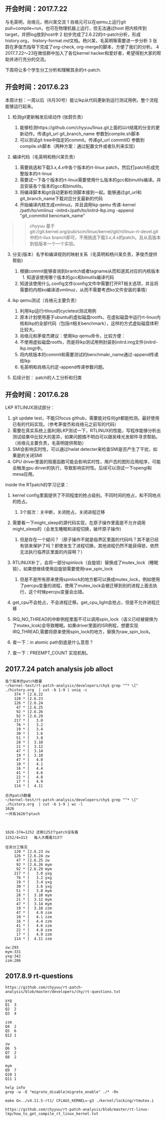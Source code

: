 ## 开会时间：2017.7.22
与毛英明，肖络元，杨兴杲交流
1 肖络元可以在qemu上运行git pull+compile+run，也可在物理机器上运行，但无法通过host 把内核传到target，并把log放到host中
2 初步完成了2.6.22的rt-patch分析，形成history.org， history-format.md文档。杨兴杲，毛英明等需要进一步分析
3 张蔚在茅俊杰指导下完成了org-check, org-merge的脚本，方便了我们的分析。
4 2017.7.22～23在微信群中加入了各位kernel hacker和爱好者，希望得到大家的帮助并进行充分的交流。

下周将让多个学生分工分析和理解其余的rt-patch.

## 开会时间：2017.6.23

本周计划：一周以后（6月30号）能让lkp从代码更新到运行测试用例，整个流程能够运行起来。

1. 检测git更新触发后续动作 (张蔚负责）
   1.  能够检测https://github.com/chyyuu/linux.git上面的以rt结尾的分支的更新动作。传递git_url git_branch_name 参数到compile.sh脚本
   1.  可以测试git tree中指定的commit。传递git_url commitID 参数到compile.sh脚本（两种方案：通过配置文件或者队列来实现）


2. 编译代码（毛英明和杨兴杲负责）
   1.  需要挑选和下载3.x,4.x中各个版本的rt-linux patch，然后打patch形成完整版本的rt-linux
   1.  需要试一下各个版本的rt-linux需要使用什么版本的gcc和binutils编译。并且安装各个版本的gcc和binutils。
   1.  将编译脚本和git自动更新检测脚本接到一起。能够通过git_url和git_branch_name下载对应分支最新的代码
   1.  开始编译内核生成vmlinuz。并且调用lkp qemu  传递-kernel /path/to/vmlinuz   -initrd=/path/to/initrd-lkp.img -append "git_commitid  bencmark_name"  

>> chyyuu 基于 git://git.kernel.org/pub/scm/linux/kernel/git/rt/linux-rt-devel.git 中的rt-liux branch即可，不用挑选下载3.x,4.x的patch。且从高版本到低版本一个一个实验。

3. 分支(版本）名字和编译规则的映射关系（毛英明和杨兴杲负责，茅俊杰提供帮助）

   1.  根据commit能够查询到brantch或者tagname从而知道其对应的内核版本
   1.  知道该使用哪个版本的gcc和binutils编译代码
   1.  知道该使用什么.config文件(config文件中需要打开RT相关选项，并且将需要的内核ko编译进vmlinuz，从而不需要考虑ko文件安装的事情）

4. lkp qemu测试（肖络元主要负责）

   1.  利用lkp运行rtlinux的cycletest测试用例
   1.  原本计划使用基于ubuntu的虚拟磁盘rootfs，在虚拟磁盘中运行rt-linux内核和lkp的全部代码（包括rt相关benchmark），这样的方式虚拟磁盘体积比较大。
   1.  肖络元和茅俊杰建议：使用lkp qemu命令，比较方便：
   1.  不使用虚拟磁盘rootfs，而是将lkp测试用例封装到initrd.img文件(initrd-lkp.img)中。
   1.  将内核版本的commit和需要测试的benchmakr_name通过-append传递给lkp
   1.  毛英明和肖络元约定-append传递参数问题。

5. 后续计划： patch的人工分析和归类


## 开会时间：2017.6.28

LKP RTLINUX测试部分：
1. git update test，不能只focus github，需要能对任何git都能检测。最好使用已有的代码实现。（参考茅俊杰和肖络元之前写的代码）
1. 需要在真实系统上面利用LKP测试一下，RTLINUX的性能，写程序能够分析出测试结果中比较大的差异，如果问题搞不明白可以跟吴峰光发邮件寻求帮助。（肖络元主要负责，毛英明提供帮助）
1. SMI会影响实时性，可以通过hwlat detecter来检查SMI是否产生了干扰，如果是的关闭SMI 
1. GPU driver里面的阻塞函数可能会影响实时性，用户态的图形应用程序，可能会触发gpu dirver的执行，导致影响实时性。后续可以测试一下opengl和mesa应用。

inside the RTpatch的学习记录：
1. kernel config里面提供了不同程度的抢占级别。不同时间的抢占，和不同地点的抢占。
   1.  3个层次：关中断，关闭抢占，关闭进程迁移
1. 需要看一下might_sleep的源代码实现，在原子操作里面是不允许调用might_sleep的（会发生睡眠和进程切换，破坏原子操作)
   1.  但是存在一个疑问？（原子操作不就是临界区里面的代码吗？其不是已经有锁来保护了吗？即使发生了进程切换，其他进程仍然不能获得锁，依然无法执行临界区里面的内容啊？）

1. RTLINUX补丁，会将一部分spinlock（自旋锁）替换成了mutex_lock（睡眠锁），如果想继续使用自旋锁需要使用raw_spin_lock
   1.  但是不是所有原来使用spinlock的地方都可以换成mutex_lock，例如使用了percpu变量的进程，使用了mutex_lock会被迁移到别的进程上面去执行，这个时候percpu变量会出错。

1. get_cpu不会抢占，不会进程迁移。get_cpu_light会抢占，但是不允许进程迁移

1. IRQ_NO_THREAD的中断例程里面不可以调用spin_lock（语义已经被替换为了mutex_lcok)会导致睡眠。如果driver里面的ISR例程，想要实现IRQ_THREAD,需要将原来使用spin_lock的地方，替换为raw_spin_lock。

1. 查一下：in atomic path到底是什么意思？
1. 查一下：PREEMPT_COUNT 实现机制。


## 2017.7.24 patch analysis job alloct
```
各个版本的patch数量
~/kernel-test/rt-patch-analysis/developers/chy$ grep "^* \[" ./history.org  | cut -b 1-9 | uniq -c
    374 * [2.6.22
    120 * [2.6.23
    126 * [2.6.24
     47 * [2.6.25
     92 * [2.6.26
     92 * [2.6.29
    217 * [   3.0
     76 * [   3.2
     19 * [   3.4
     30 * [   3.6
     51 * [   3.8
     28 * [  3.10
     21 * [  3.12
     47 * [  3.14
     19 * [  3.18
     47 * [   4.0
     10 * [   4.1
     16 * [   4.4
     41 * [   4.6
     22 * [   4.8
     17 * [   4.9
    114 * [  4.11

总共patch数量	
~/kernel-test/rt-patch-analysis/developers/chy$ grep "^* \[" ./history.org  | cut -b 1-9 | wc -l
1626
一共有1626个ptach



1626-374=1252 还剩1252个patch没有看
1252/4=313	 每人大概看313个

任务分工情况
    120 * [2.6.23 zw
    126 * [2.6.24 zw
     47 * [2.6.25 zw
     92 * [2.6.26 mym
     92 * [2.6.29 mym
    217 * [   3.0 yxg
     76 * [   3.2 yxg
     19 * [   3.4 yxg
     30 * [   3.6 yxg
     51 * [   3.8 mym
     28 * [  3.10 mym 
     21 * [  3.12 mym
     47 * [  3.14 mym
     19 * [  3.18 zzm
     47 * [   4.0 zzm
     10 * [   4.1 zzm
     16 * [   4.4 zzm
     41 * [   4.6 zzm
     22 * [   4.8 zzm
     17 * [   4.9 zzm
    114 * [  4.11 zzm

zw:293
mym:331
yxg:342
zzm:286
```


## 2017.8.9 rt-questions
```
https://github.com/chyyuu/rt-patch-analysis/blob/master/developers/chy/rt-questions.txt

yxg 
Q1  3
Q2  2
Q3  4

zzm
Q4  2
Q5  6
Q12 1

zw
Q6  5
Q7  2
Q8  2

mym
Q9  7
Q10 1
Q11 1

help info
grep -w -E "migrate_disable|migrate_enable" ./* -Rn

make O=../v4.11.5-rt1/ CFLAGS_KERNEL=-g3 ./kernel/locking/rtmutex.i

https://github.com/chyyuu/rt-patch-analysis/blob/master/rt-linux-lkp/how_to_get_compile_rt_linux_kernel.txt

```
